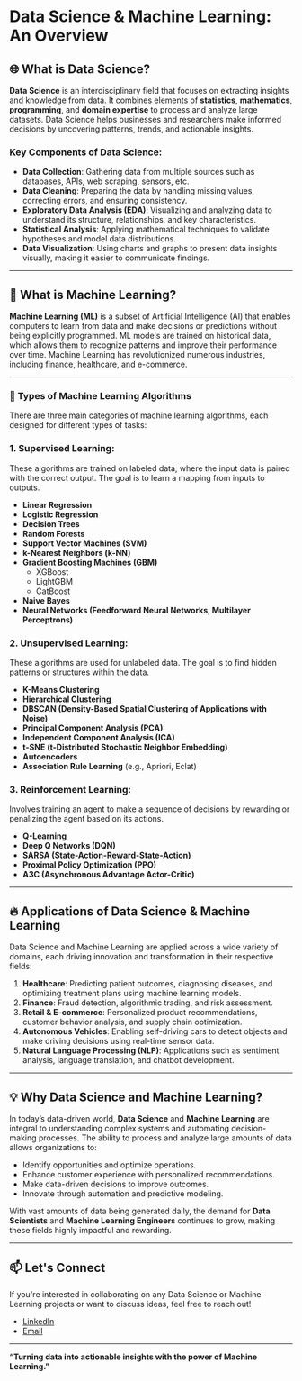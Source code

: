 # Data Science & Machine Learning: An Overview

## 🌐 **What is Data Science?**

**Data Science** is an interdisciplinary field that focuses on extracting insights and knowledge from data. It combines elements of **statistics**, **mathematics**, **programming**, and **domain expertise** to process and analyze large datasets. Data Science helps businesses and researchers make informed decisions by uncovering patterns, trends, and actionable insights.

### Key Components of Data Science:
- **Data Collection**: Gathering data from multiple sources such as databases, APIs, web scraping, sensors, etc.
- **Data Cleaning**: Preparing the data by handling missing values, correcting errors, and ensuring consistency.
- **Exploratory Data Analysis (EDA)**: Visualizing and analyzing data to understand its structure, relationships, and key characteristics.
- **Statistical Analysis**: Applying mathematical techniques to validate hypotheses and model data distributions.
- **Data Visualization**: Using charts and graphs to present data insights visually, making it easier to communicate findings.

---

## 🤖 **What is Machine Learning?**

**Machine Learning (ML)** is a subset of Artificial Intelligence (AI) that enables computers to learn from data and make decisions or predictions without being explicitly programmed. ML models are trained on historical data, which allows them to recognize patterns and improve their performance over time. Machine Learning has revolutionized numerous industries, including finance, healthcare, and e-commerce.

---

### 🧠 **Types of Machine Learning Algorithms**

There are three main categories of machine learning algorithms, each designed for different types of tasks:

### **1. Supervised Learning**:
These algorithms are trained on labeled data, where the input data is paired with the correct output. The goal is to learn a mapping from inputs to outputs.

- **Linear Regression**
- **Logistic Regression**
- **Decision Trees**
- **Random Forests**
- **Support Vector Machines (SVM)**
- **k-Nearest Neighbors (k-NN)**
- **Gradient Boosting Machines (GBM)**
  - XGBoost
  - LightGBM
  - CatBoost
- **Naive Bayes**
- **Neural Networks (Feedforward Neural Networks, Multilayer Perceptrons)**

### **2. Unsupervised Learning**:
These algorithms are used for unlabeled data. The goal is to find hidden patterns or structures within the data.

- **K-Means Clustering**
- **Hierarchical Clustering**
- **DBSCAN (Density-Based Spatial Clustering of Applications with Noise)**
- **Principal Component Analysis (PCA)**
- **Independent Component Analysis (ICA)**
- **t-SNE (t-Distributed Stochastic Neighbor Embedding)**
- **Autoencoders**
- **Association Rule Learning** (e.g., Apriori, Eclat)

### **3. Reinforcement Learning**:
Involves training an agent to make a sequence of decisions by rewarding or penalizing the agent based on its actions.

- **Q-Learning**
- **Deep Q Networks (DQN)**
- **SARSA (State-Action-Reward-State-Action)**
- **Proximal Policy Optimization (PPO)**
- **A3C (Asynchronous Advantage Actor-Critic)**

---

## 🔥 **Applications of Data Science & Machine Learning**

Data Science and Machine Learning are applied across a wide variety of domains, each driving innovation and transformation in their respective fields:

1. **Healthcare**: Predicting patient outcomes, diagnosing diseases, and optimizing treatment plans using machine learning models.
2. **Finance**: Fraud detection, algorithmic trading, and risk assessment.
3. **Retail & E-commerce**: Personalized product recommendations, customer behavior analysis, and supply chain optimization.
4. **Autonomous Vehicles**: Enabling self-driving cars to detect objects and make driving decisions using real-time sensor data.
5. **Natural Language Processing (NLP)**: Applications such as sentiment analysis, language translation, and chatbot development.

---

## 💡 **Why Data Science and Machine Learning?**

In today’s data-driven world, **Data Science** and **Machine Learning** are integral to understanding complex systems and automating decision-making processes. The ability to process and analyze large amounts of data allows organizations to:
- Identify opportunities and optimize operations.
- Enhance customer experience with personalized recommendations.
- Make data-driven decisions to improve outcomes.
- Innovate through automation and predictive modeling.

With vast amounts of data being generated daily, the demand for **Data Scientists** and **Machine Learning Engineers** continues to grow, making these fields highly impactful and rewarding.

---


## 📫 **Let's Connect**

If you're interested in collaborating on any Data Science or Machine Learning projects or want to discuss ideas, feel free to reach out!

- [LinkedIn](https://www.linkedin.com/in/ahmedshaltoot/)
- [Email](mailto:shaltoot81@gmail.com)

---

**“Turning data into actionable insights with the power of Machine Learning.”**

